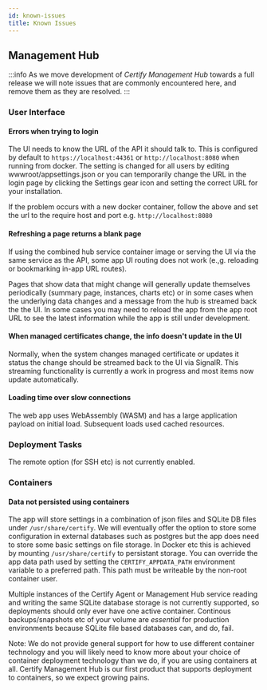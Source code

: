 ```yaml
---
id: known-issues
title: Known Issues
---
```

## Management Hub

:::info
As we move development of *Certify Management Hub* towards a full release we will note issues that are commonly encountered here, and remove them as they are resolved.
:::

### User Interface

#### Errors when trying to login
The UI needs to know the URL of the API it should talk to. This is configured by default to `https://localhost:44361` or `http://localhost:8080` when running from docker. The setting is changed for all users by editing wwwroot/appsettings.json or you can temporarily change the URL in the login page by clicking the Settings gear icon and setting the correct URL for your installation.

If the problem occurs with a new docker container, follow the above and set the url to the require host and port e.g. `http://localhost:8080`

#### Refreshing a page returns a blank page
If using the combined hub service container image or serving the UI via the same service as the API, some app UI routing does not work (e.,g. reloading or bookmarking in-app URL routes). 

Pages that show data that might change will generally update themselves periodically (summary page, instances, charts etc) or in some cases when the underlying data changes and a message from the hub is streamed back the the UI. In some cases you may need to reload the app from the app root URL to see the latest information while the app is still under development.

#### When managed certificates change, the info doesn't update in the UI
Normally, when the system changes managed certificate or updates it status the change should be streamed back to the UI via SignalR. This streaming functionality is currently a work in progress and most items now update automatically.

#### Loading time over slow connections
The web app uses WebAssembly (WASM) and has a large application payload on initial load. Subsequent loads used cached resources.


### Deployment Tasks
The remote option (for SSH etc) is not currently enabled.

### Containers
#### Data not persisted using containers
The app will store settings in a combination of json files and SQLite DB files under `/usr/share/certify`. We will eventually offer the option to store some configuration in external databases such as postgres but the app does need to store some basic settings on file storage. In Docker etc this is achieved by mounting `/usr/share/certify` to persistant storage. You can override the app data path used by setting the `CERTIFY_APPDATA_PATH` environment variable to a preferred path. This path must be writeable by the non-root container user.

Multiple instances of the Certify Agent or Management Hub service reading and writing the same SQLite database storage is not currently supported, so deployments should only ever have one active container. Continous backups/snapshots etc of your volume are *essential* for production environments because SQLite file based databases can, and do, fail.

Note: We do not provide general support for how to use different container technology and you will likely need to know more about your choice of container deployment technology than we do, if you are using containers at all. Certify Management Hub is our first product that supports deployment to containers, so we expect growing pains.


